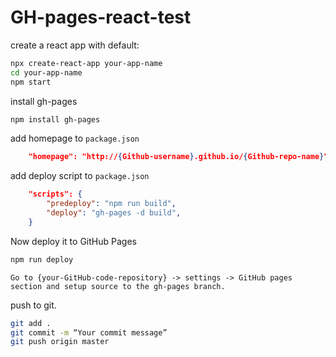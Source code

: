 # GH-pages-react-test

create a react app with default:

```bash
npx create-react-app your-app-name
cd your-app-name
npm start
```

install gh-pages

```bash
npm install gh-pages
```

add homepage to `package.json`

```json
    "homepage": "http://{Github-username}.github.io/{Github-repo-name}",
```

add deploy script to `package.json`

```json
    "scripts": {
        "predeploy": "npm run build",
        "deploy": "gh-pages -d build",
    }
```

Now deploy it to GitHub Pages

```bash
npm run deploy
```

`Go to {your-GitHub-code-repository} -> settings -> GitHub pages section and setup source to the gh-pages branch.`

push to git.

```bash
git add .
git commit -m “Your commit message”
git push origin master
```
